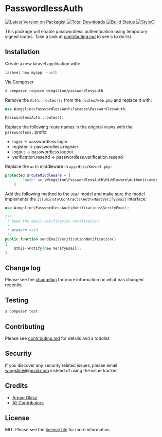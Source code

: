 # PasswordlessAuth

[![Latest Version on Packagist][ico-version]][link-packagist]
[![Total Downloads][ico-downloads]][link-downloads]
[![Build Status][ico-travis]][link-travis]
[![StyleCI][ico-styleci]][link-styleci]

This package will enable passwordless authentication using temporary signed routes. Take a look at [contributing.md](contributing.md) to see a to do list.

## Installation

Create a new laravel application with:

```bash
laravel new myapp --auth
```


Via Composer

``` bash
$ composer require wingsline/passwordlessauth
```

Remove the `Auth::routes();` from the `routes/web.php` and replace it with:

```php
use Wingsline\PasswordlessAuth\Facades\PasswordlessAuth;

PasswordlessAuth::routes();
```


Replace the following route names in the original views with the `passwordless.` prefix:

* login -> passwordless.login
* register -> passwordless.register
* logout -> passwordless.logout
* verification.resend -> passwordless.verification.resend

Replace the `auth` middleware in `app/Http/Kernel.php`:

``` php
protected $routeMiddleware = [
        'auth' => \Wingsline\PasswordlessAuth\Middleware\Authenticate::class,
    ]
```

Add the following method to the `User` model and make sure the model 
implements the `Illuminate\Contracts\Auth\MustVerifyEmail` interface:

```php
use Wingsline\PasswordlessAuth\Notifications\VerifyEmail;

/**
 * Send the email verification notification.
 *
 * @return void
 */
public function sendEmailVerificationNotification()
{
    $this->notify(new VerifyEmail);
}
```

## Change log

Please see the [changelog](changelog.md) for more information on what has changed recently.

## Testing

``` bash
$ composer test
```

## Contributing

Please see [contributing.md](contributing.md) for details and a todolist.

## Security

If you discover any security related issues, please email wingsline@gmail.com instead of using the issue tracker.

## Credits

- [Arpad Olasz][link-author]
- [All Contributors][link-contributors]

## License

MIT. Please see the [license file](license.md) for more information.

[ico-version]: https://img.shields.io/packagist/v/wingsline/passwordlessauth.svg?style=flat-square
[ico-downloads]: https://img.shields.io/packagist/dt/wingsline/passwordlessauth.svg?style=flat-square
[ico-travis]: https://img.shields.io/travis/wingsline/laravel-passwordlessauth/master.svg?style=flat-square
[ico-styleci]: https://styleci.io/repos/274481196/shield

[link-packagist]: https://packagist.org/packages/wingsline/passwordlessauth
[link-downloads]: https://packagist.org/packages/wingsline/passwordlessauth
[link-travis]: https://travis-ci.org/wingsline/laravel-passwordlessauth
[link-styleci]: https://styleci.io/repos/274481196
[link-author]: https://github.com/wingsline
[link-contributors]: ../../contributors
